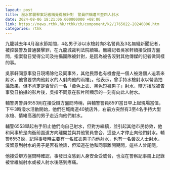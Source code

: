 ```yaml
---
layout: post
title: 潑水節襲擊案記者稱覺得被針對　警員供稱遭三至四人射水
date: 2024-08-06 18:21:06.000000000 +08:00
link: https://news.rthk.hk/rthk/ch/component/k2/1765022-20240806.htm
categories: rthk
---
```


九龍城去年4月潑水節期間，4名男子涉以水槍射向3名警員及3名無綫新聞記者，被控襲警及普通襲擊罪，在九龍城裁判法院續審。無綫記者吳家軒續接受辯方盤問，指案發日覺得公司及拍攝團隊被針對，是因為被告沒對其他傳媒的記者做同樣的事。

吳家軒同意事發日現場除他及同事外，其他民眾也有機會是一個人被幾個人追着來射水，他曾要求向他射水的人射向他的雨褸」。他表示，曾手持水槍射水以營造拍攝效果，但不肯定是否曾向一名「黃色上衣、黑色短褲男子」射水，辯方播放被告事發日拍攝的影片後，吳指不同意在影片所顯示的一刻有向此人射水。

輔警男警員6553則在接受辯方盤問時稱，與輔警警員8591當日早上起現場當值，下午3時潑水活動開始，他們在城南道40號店外，右前方突然有3至4名手持大型水槍、情緒高漲的男子走近向他們射水。

輔警6553舉起右手阻止他們向自己射水，但對方繼續，並引起其他市民仿效，他和同事於是向衙前圍道方向離開並與其他警員會合，這些人才停止向他們射水。輔警6553說，記得事發時主要有一名紅衣男子向他射水，也有一名黃衣人士射水，沒留意到射水的男子是否有說話，但知道在他和同事離開期間，這些人曾尾隨。

他接受辯方盤問時確認，事發日沒感到人身安全受威脅，也沒在警察記事冊上記錄被曾維誠射水或被人射水後感到疼痛。
